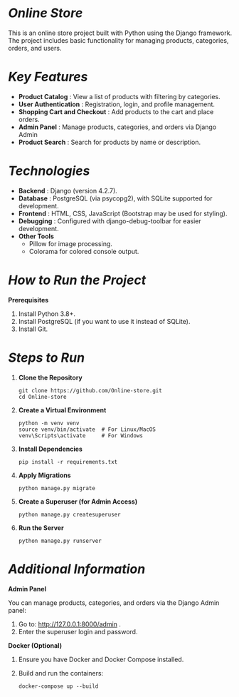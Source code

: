 # ***Online Store***

This is an online store project built with Python using the Django framework. The project includes basic functionality for managing products, categories, orders, and users.


# ***Key Features***
+ **Product Catalog** : View a list of products with filtering by categories.
+ **User Authentication** : Registration, login, and profile management.
+ **Shopping Cart and Checkout** : Add products to the cart and place orders.
+ **Admin Panel** : Manage products, categories, and orders via Django Admin
+ **Product Search**  : Search for products by name or description.

# ***Technologies***

+ **Backend**  : Django (version 4.2.7).
+ **Database** : PostgreSQL (via psycopg2), with SQLite supported for development.
+ **Frontend** : HTML, CSS, JavaScript (Bootstrap may be used for styling).
+ **Debugging** : Configured with django-debug-toolbar for easier development.
+ **Other Tools**
    + Pillow for image processing.
    + Colorama for colored console output.

# ***How to Run the Project***
**Prerequisites**
1. Install Python 3.8+.
2. Install PostgreSQL (if you want to use it instead of SQLite).
3. Install Git.

# ***Steps to Run***
1. **Clone the Repository**

    ```
    git clone https://github.com/Online-store.git
    cd Online-store
    ```

2. **Create a Virtual Environment**
    ```
    python -m venv venv
    source venv/bin/activate  # For Linux/MacOS
    venv\Scripts\activate     # For Windows
    ```

3. **Install Dependencies**
    ```
    pip install -r requirements.txt
    ```
4. **Apply Migrations**
    ```
    python manage.py migrate
    ```
6. **Create a Superuser (for Admin Access)**
    ```
    python manage.py createsuperuser
    ```
7. **Run the Server**
    ```
    python manage.py runserver
    ```

# ***Additional Information***
**Admin Panel**

You can manage products, categories, and orders via the Django Admin panel:

1. Go to: http://127.0.0.1:8000/admin .
2. Enter the superuser login and password.

**Docker (Optional)**

1. Ensure you have Docker and Docker Compose installed.
2. Build and run the containers:

    ```
    docker-compose up --build
    ```


